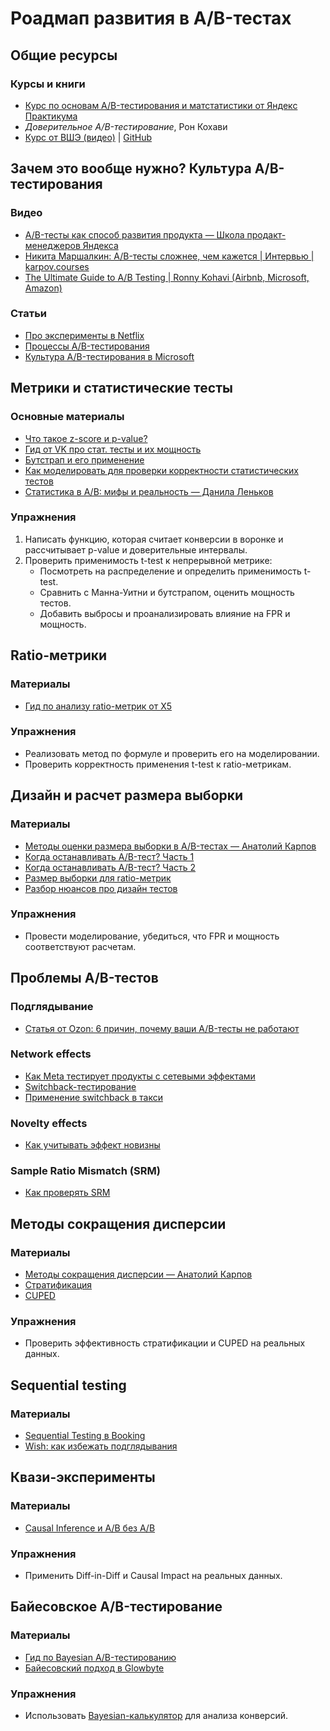 # Роадмап развития в A/B-тестах

## Общие ресурсы

### Курсы и книги
- [Курс по основам A/B-тестирования и матстатистики от Яндекс Практикума](https://practicum.yandex.ru/statistics-basic/)
- *Доверительное A/B-тестирование*, Рон Кохави
- [Курс от ВШЭ (видео)](https://youtube.com/playlist?list=PLEwK9wdS5g0p_ExQfhTrtpP0hYElcGp-r&si=SagA81FP1Tzpj2Ya) | [GitHub](https://github.com/nbagiyan/online-exp-course)

## Зачем это вообще нужно? Культура A/B-тестирования

### Видео
- [A/B-тесты как способ развития продукта — Школа продакт-менеджеров Яндекса](https://www.youtube.com/live/gMx-juYkNCw?si=Hpbpbjeoehp27wT9)
- [Никита Маршалкин: A/B-тесты сложнее, чем кажется | Интервью | karpov.courses](https://youtu.be/gljfGAkgX_o?si=PeyvXxNsM06ZvDnI)
- [The Ultimate Guide to A/B Testing | Ronny Kohavi (Airbnb, Microsoft, Amazon)](https://youtu.be/hEzpiDuYFoE?si=0VhMKJS5on-pMBOv)

### Статьи
- [Про эксперименты в Netflix](https://netflixtechblog.com/netflix-a-culture-of-learning-394bc7d0f94c)
- [Процессы A/B-тестирования](https://habr.com/ru/companies/ods/articles/716110/)
- [Культура A/B-тестирования в Microsoft](https://www.microsoft.com/en-us/research/group/experimentation-platform-exp/articles/it-takes-a-flywheel-to-fly-kickstarting-and-keeping-the-a-b-testing-momentum/)

## Метрики и статистические тесты

### Основные материалы
- [Что такое z-score и p-value?](https://habr.com/ru/articles/653363/)
- [Гид от VK про стат. тесты и их мощность](https://vkteam.medium.com/practitioners-guide-to-statistical-tests-ed2d580ef04f)
- [Бутстрап и его применение](https://habr.com/ru/companies/X5Tech/articles/679842/)
- [Как моделировать для проверки корректности статистических тестов](https://habr.com/ru/companies/X5Tech/articles/706388/)
- [Статистика в A/B: мифы и реальность — Данила Леньков](https://youtu.be/IFAaTKVKH1A?si=PISUlXDNaDu0KvAn)

### Упражнения
1. Написать функцию, которая считает конверсии в воронке и рассчитывает p-value и доверительные интервалы.
2. Проверить применимость t-test к непрерывной метрике:
   - Посмотреть на распределение и определить применимость t-test.
   - Сравнить с Манна-Уитни и бутстрапом, оценить мощность тестов.
   - Добавить выбросы и проанализировать влияние на FPR и мощность.

## Ratio-метрики

### Материалы
- [Гид по анализу ratio-метрик от X5](https://habr.com/ru/companies/X5Tech/articles/740476/)

### Упражнения
- Реализовать метод по формуле и проверить его на моделировании.
- Проверить корректность применения t-test к ratio-метрикам.

## Дизайн и расчет размера выборки

### Материалы
- [Методы оценки размера выборки в A/B-тестах — Анатолий Карпов](https://youtu.be/lJY6eMh10iE?si=S1g_uyLp2lDZORx1)
- [Когда останавливать A/B-тест? Часть 1](https://medium.com/statistics-experiments/когда-останавливать-a-b-тест-часть-1-mde-7d39b668b488)
- [Когда останавливать A/B-тест? Часть 2](https://medium.com/statistics-experiments/когда-останавливать-a-b-тест-часть-2-monte-carlo-a342ba5b552c)
- [Размер выборки для ratio-метрик](https://medium.com/expedia-group-tech/how-to-size-for-online-experiments-with-ratio-metrics-3d57362f1967)
- [Разбор нюансов про дизайн тестов](https://arxiv.org/pdf/2305.16459)

### Упражнения
- Провести моделирование, убедиться, что FPR и мощность соответствуют расчетам.

## Проблемы A/B-тестов

### Подглядывание
- [Статья от Ozon: 6 причин, почему ваши A/B-тесты не работают](https://habr.com/ru/companies/ozontech/articles/712306/)

### Network effects
- [Как Meta тестирует продукты с сетевыми эффектами](https://medium.com/@AnalyticsAtMeta/how-meta-tests-products-with-strong-network-effects-96003a056c2c)
- [Switchback-тестирование](https://medium.com/statistics-experiments/switchback-тестирование-как-бороться-с-социальными-эффектами-в-a-b-тестах-39aab4f87cf7)
- [Применение switchback в такси](https://habr.com/ru/companies/citymobil/articles/560426/)

### Novelty effects
- [Как учитывать эффект новизны](https://www.statsig.com/blog/novelty-effects)

### Sample Ratio Mismatch (SRM)
- [Как проверять SRM](https://koch-kir.medium.com/srm-проверка-сплитование-в-а-в-тестирование-ba02d8640885)

## Методы сокращения дисперсии

### Материалы
- [Методы сокращения дисперсии — Анатолий Карпов](https://youtu.be/KvIJ8FCJzr4?si=gxt4uQFrQQPPVhWb)
- [Стратификация](https://habr.com/ru/companies/X5Tech/articles/596279/)
- [CUPED](https://habr.com/ru/companies/X5Tech/articles/780270/)

### Упражнения
- Проверить эффективность стратификации и CUPED на реальных данных.

## Sequential testing

### Материалы
- [Sequential Testing в Booking](https://booking.ai/sequential-testing-at-booking-com-650954a569c7)
- [Wish: как избежать подглядывания](https://towardsdatascience.com/wish-tackles-peeking-with-always-valid-p-values-8a0782ac9654)

## Квази-эксперименты

### Материалы
- [Causal Inference и A/B без A/B](https://koch-kir.medium.com/causal-inference-from-observational-data-или-как-провести-а-в-тест-без-а-в-теста-afb84f2579f2)

### Упражнения
- Применить Diff-in-Diff и Causal Impact на реальных данных.

## Байесовское A/B-тестирование

### Материалы
- [Гид по Bayesian A/B-тестированию](https://medium.com/@ibtesamahmex/beginners-guide-to-bayesian-ab-testing-22f40988d5e6)
- [Байесовский подход в Glowbyte](https://habr.com/ru/companies/glowbyte/articles/732024/)

### Упражнения
- Использовать [Bayesian-калькулятор](https://abtestguide.com/bayesian/) для анализа конверсий.
